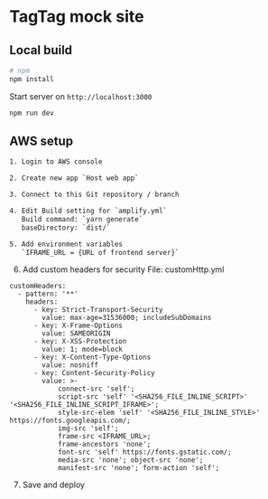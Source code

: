 # TagTag mock site

## Local build

```bash
# npm
npm install

```

Start server on `http://localhost:3000`

```bash
npm run dev
```

## AWS setup

```bash
1. Login to AWS console

2. Create new app `Host web app`

3. Connect to this Git repository / branch

4. Edit Build setting for `amplify.yml`
   Build command: `yarn generate`
   baseDirectory: `dist/`

5. Add environment variables
   `IFRAME_URL = {URL of frontend server}`
```

6. Add custom headers for security
   File: customHttp.yml

```
customHeaders:
  - pattern: '**'
    headers:
      - key: Strict-Transport-Security
        value: max-age=31536000; includeSubDomains
      - key: X-Frame-Options
        value: SAMEORIGIN
      - key: X-XSS-Protection
        value: 1; mode=block
      - key: X-Content-Type-Options
        value: nosniff
      - key: Content-Security-Policy
        value: >-
            connect-src 'self';
            script-src 'self' '<SHA256_FILE_INLINE_SCRIPT>' '<SHA256_FILE_INLINE_SCRIPT_IFRAME>';
            style-src-elem 'self' '<SHA256_FILE_INLINE_STYLE>' https://fonts.googleapis.com/;
            img-src 'self';
            frame-src <IFRAME_URL>;
            frame-ancestors 'none';
            font-src 'self' https://fonts.gstatic.com/;
            media-src 'none'; object-src 'none';
            manifest-src 'none'; form-action 'self';
```

7. Save and deploy
